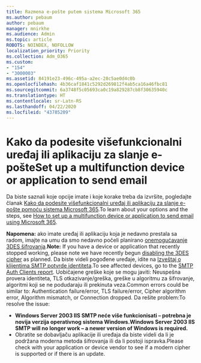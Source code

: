 ```yaml
---
title: Razmena e-pošte putem sistema Microsoft 365
ms.author: pebaum
author: pebaum
manager: mnirkhe
ms.audience: Admin
ms.topic: article
ROBOTS: NOINDEX, NOFOLLOW
localization_priority: Priority
ms.collection: Adm_O365
ms.custom:
- "154"
- "3000003"
ms.assetid: 84191e23-496c-495a-a2ec-28c5ae0d4c0b
ms.openlocfilehash: 4b36caf1841c5292d269812f4ab5ca16a46fbc81
ms.sourcegitcommit: 6a3748f5c05693ca0c19a829287cb8f30635940c
ms.translationtype: HT
ms.contentlocale: sr-Latn-RS
ms.lasthandoff: 04/22/2020
ms.locfileid: "43785209"
---
```

# <a name="set-up-a-multifunction-device-or-application-to-send-email"></a><span data-ttu-id="69c30-102">Kako da podesite višefunkcionalni uređaj ili aplikaciju za slanje e-pošte</span><span class="sxs-lookup"><span data-stu-id="69c30-102">Set up a multifunction device or application to send email</span></span>

<span data-ttu-id="69c30-103">Da biste saznali koje opcije imate i koje korake treba da izvršite, pogledajte članak [Kako da podesite višefunkcionalni uređaj ili aplikaciju za slanje e-pošte pomoću sistema Microsoft 365](https://docs.microsoft.com/Exchange/mail-flow-best-practices/how-to-set-up-a-multifunction-device-or-application-to-send-email-using-office-3).</span><span class="sxs-lookup"><span data-stu-id="69c30-103">To learn about your options and the steps, see [How to set up a multifunction device or application to send email using Microsoft 365](https://docs.microsoft.com/Exchange/mail-flow-best-practices/how-to-set-up-a-multifunction-device-or-application-to-send-email-using-office-3).</span></span>
  
<span data-ttu-id="69c30-104">**Napomena:** ako imate uređaj ili aplikaciju koja je nedavno prestala sa radom, imajte na umu da smo nedavno počeli planirano [onemogućavanje 3DES šifrovanja](https://docs.microsoft.com/office365/securitycompliance/technical-reference-details-about-encryption).</span><span class="sxs-lookup"><span data-stu-id="69c30-104">**Note:** If you have a device or application that recently stopped working, please note we have recently begun [disabling the 3DES cipher](https://docs.microsoft.com/office365/securitycompliance/technical-reference-details-about-encryption) as planned.</span></span> <span data-ttu-id="69c30-105">Da biste videli pogođene uređaje, idite na [Izveštaj o klijentima SMTP potvrde identiteta](https://protection.office.com/mailflow/dashboard).</span><span class="sxs-lookup"><span data-stu-id="69c30-105">To see affected devices, go to the [SMTP Auth Clients report](https://protection.office.com/mailflow/dashboard).</span></span> <span data-ttu-id="69c30-106">Uobičajene greške koje se mogu javiti: Neuspešna provera identiteta, TLS otkazivanje/greška, greške u algoritmu za šifrovanje, algoritmi koji se ne podudaraju ili prekinuta veza.</span><span class="sxs-lookup"><span data-stu-id="69c30-106">Common errors could be similar to: Authentication failure/error, TLS failure/error, Cipher algorithm error, Algorithm mismatch, or Connection dropped.</span></span> <span data-ttu-id="69c30-107">Da rešite problem:</span><span class="sxs-lookup"><span data-stu-id="69c30-107">To resolve the issue:</span></span>
 - <span data-ttu-id="69c30-108">**Windows Server 2003 IIS SMTP neće više funkcionisati – potrebna je novija verzija operativnog sistema Windows.**</span><span class="sxs-lookup"><span data-stu-id="69c30-108">**Windows Server 2003 IIS SMTP will no longer work – a newer version of Windows is required.**</span></span>  
 - <span data-ttu-id="69c30-109">Obratite se dobavljaču aplikacije ili uređaja da biste videli da li je podržana moderna metoda šifrovanja ili da li postoji ispravka.</span><span class="sxs-lookup"><span data-stu-id="69c30-109">Please check with your application or device vendor to see if a modern cipher is supported or if there is an update.</span></span>
